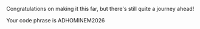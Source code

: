 Congratulations on making it this far, but there's still quite a journey ahead!

Your code phrase is ADHOMINEM2026

